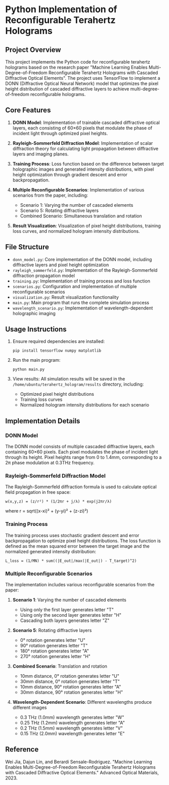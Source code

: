 # Python Implementation of Reconfigurable Terahertz Holograms

## Project Overview

This project implements the Python code for reconfigurable terahertz holograms based on the research paper "Machine Learning Enables Multi-Degree-of-Freedom Reconfigurable Terahertz Holograms with Cascaded Diffractive Optical Elements". The project uses TensorFlow to implement a DONN (Diffractive Optical Neural Network) model that optimizes the pixel height distribution of cascaded diffractive layers to achieve multi-degree-of-freedom reconfigurable holograms.

## Core Features

1. **DONN Model**: Implementation of trainable cascaded diffractive optical layers, each consisting of 60×60 pixels that modulate the phase of incident light through optimized pixel heights.

2. **Rayleigh-Sommerfeld Diffraction Model**: Implementation of scalar diffraction theory for calculating light propagation between diffractive layers and imaging planes.

3. **Training Process**: Loss function based on the difference between target holographic images and generated intensity distributions, with pixel height optimization through gradient descent and error backpropagation.

4. **Multiple Reconfigurable Scenarios**: Implementation of various scenarios from the paper, including:
   - Scenario 1: Varying the number of cascaded elements
   - Scenario 5: Rotating diffractive layers
   - Combined Scenario: Simultaneous translation and rotation

5. **Result Visualization**: Visualization of pixel height distributions, training loss curves, and normalized hologram intensity distributions.

## File Structure

- `donn_model.py`: Core implementation of the DONN model, including diffractive layers and pixel height optimization
- `rayleigh_sommerfeld.py`: Implementation of the Rayleigh-Sommerfeld diffraction propagation model
- `training.py`: Implementation of training process and loss function
- `scenarios.py`: Configuration and implementation of multiple reconfigurable scenarios
- `visualization.py`: Result visualization functionality
- `main.py`: Main program that runs the complete simulation process
- `wavelength_scenario.py`: Implementation of wavelength-dependent holographic imaging

## Usage Instructions

1. Ensure required dependencies are installed:
   ```
   pip install tensorflow numpy matplotlib
   ```

2. Run the main program:
   ```
   python main.py
   ```

3. View results:
   All simulation results will be saved in the `/home/ubuntu/terahertz_hologram/results` directory, including:
   - Optimized pixel height distributions
   - Training loss curves
   - Normalized hologram intensity distributions for each scenario

## Implementation Details

### DONN Model

The DONN model consists of multiple cascaded diffractive layers, each containing 60×60 pixels. Each pixel modulates the phase of incident light through its height. Pixel heights range from 0 to 1.4mm, corresponding to a 2π phase modulation at 0.3THz frequency.

### Rayleigh-Sommerfeld Diffraction Model

The Rayleigh-Sommerfeld diffraction formula is used to calculate optical field propagation in free space:

```
w(x,y,z) = (z/r²) * (1/2πr + j/λ) * exp(j2πr/λ)
```

where r = sqrt((x-xi)² + (y-yi)² + (z-zi)²)

### Training Process

The training process uses stochastic gradient descent and error backpropagation to optimize pixel height distributions. The loss function is defined as the mean squared error between the target image and the normalized generated intensity distribution:

```
L_loss = (1/MN) * sum((|E_out|/max(|E_out|) - T_target)^2)
```

### Multiple Reconfigurable Scenarios

The implementation includes various reconfigurable scenarios from the paper:

1. **Scenario 1**: Varying the number of cascaded elements
   - Using only the first layer generates letter "T"
   - Using only the second layer generates letter "H"
   - Cascading both layers generates letter "Z"

2. **Scenario 5**: Rotating diffractive layers
   - 0° rotation generates letter "U"
   - 90° rotation generates letter "T"
   - 180° rotation generates letter "A"
   - 270° rotation generates letter "H"

3. **Combined Scenario**: Translation and rotation
   - 10mm distance, 0° rotation generates letter "U"
   - 30mm distance, 0° rotation generates letter "T"
   - 10mm distance, 90° rotation generates letter "A"
   - 30mm distance, 90° rotation generates letter "H"
4. **Wavelength-Dependent Scenario**: Different wavelengths produce different images
   - 0.3 THz (1.0mm) wavelength generates letter "W"
   - 0.25 THz (1.2mm) wavelength generates letter "A"
   - 0.2 THz (1.5mm) wavelength generates letter "V"
   - 0.15 THz (2.0mm) wavelength generates letter "E"


## Reference

Wei Jia, Dajun Lin, and Berardi Sensale-Rodriguez. "Machine Learning Enables Multi-Degree-of-Freedom Reconfigurable Terahertz Holograms with Cascaded Diffractive Optical Elements." Advanced Optical Materials, 2023.
